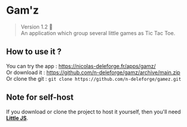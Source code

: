 # Gam'z

> Version 1.2 :memo:  
> An application which group several little games as Tic Tac Toe.

## How to use it ?

You can try the app : https://nicolas-deleforge.fr/apps/gamz/  
Or download it : https://github.com/n-deleforge/gamz/archive/main.zip  
Or clone the git : ```git clone https://github.com/n-deleforge/gamez.git```

## Note for self-host

If you download or clone the project to host it yourself, then you'll need [**Little JS**](https://github.com/n-deleforge/littleJS).
